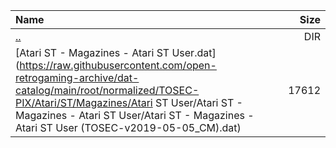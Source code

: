 |Name|Size|
|:---|---:|
|[..](../index.html)|DIR|
|[Atari ST - Magazines - Atari ST User.dat](https://raw.githubusercontent.com/open-retrogaming-archive/dat-catalog/main/root/normalized/TOSEC-PIX/Atari/ST/Magazines/Atari ST User/Atari ST - Magazines - Atari ST User/Atari ST - Magazines - Atari ST User (TOSEC-v2019-05-05_CM).dat)|17612|
